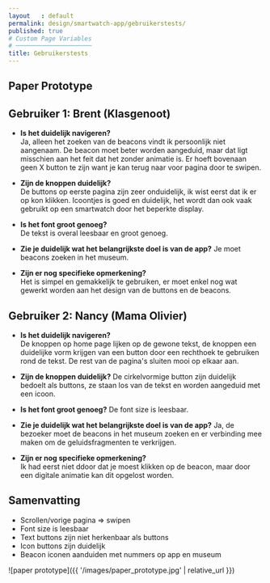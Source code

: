 ```yaml
---
layout   : default
permalink: design/smartwatch-app/gebruikerstests/
published: true
# Custom Page Variables
# ─────────────────────
title: Gebruikerstests
---
```


Paper Prototype
---------------

## Gebruiker 1: Brent (Klasgenoot)
- **Is het duidelijk navigeren?**  
Ja, alleen het zoeken van de beacons vindt ik persoonlijk niet aangenaam. De beacon moet beter worden aangeduid, maar dat ligt misschien aan het feit dat het zonder animatie is. Er hoeft bovenaan geen X button te zijn want je kan terug naar voor pagina door te swipen.

- **Zijn de knoppen duidelijk?**  
De buttons op eerste pagina zijn zeer onduidelijk, ik wist eerst dat ik er op kon klikken. Icoontjes is goed en duidelijk, het wordt dan ook vaak gebruikt op een smartwatch door het beperkte display. 

- **Is het font groot genoeg?**  
De tekst is overal leesbaar en groot genoeg.

- **Zie je duidelijk wat het belangrijkste doel is van de app?**
Je moet beacons zoeken in het museum.

- **Zijn er nog specifieke opmerkening?**  
Het is simpel en gemakkelijk te gebruiken, er moet enkel nog wat gewerkt worden aan het design van de buttons en de beacons.

## Gebruiker 2: Nancy (Mama Olivier)
- **Is het duidelijk navigeren?**  
De knoppen op home page lijken op de gewone tekst, de knoppen een duidelijke vorm krijgen van een button door een rechthoek te gebruiken rond de tekst. De rest van de pagina's sluiten mooi op elkaar aan.

- **Zijn de knoppen duidelijk?**
De cirkelvormige button zijn duidelijk bedoelt als buttons, ze staan los van de tekst en worden aangeduid met een icoon.

- **Is het font groot genoeg?**
De font size is leesbaar.  

- **Zie je duidelijk wat het belangrijkste doel is van de app?**
Ja, de bezoeker moet de beacons in het museum zoeken en er verbinding mee maken om de geluidsfragmenten te verkrijgen.

- **Zijn er nog specifieke opmerkening?**  
Ik had eerst niet ddoor dat je moest klikken op de beacon, maar door een digitale animatie kan dit opgelost worden.


## Samenvatting
- Scrollen/vorige pagina => swipen
- Font size is leesbaar
- Text buttons zijn niet herkenbaar als buttons
- Icon buttons zijn duidelijk
- Beacon iconen aanduiden met nummers op app en museum

![paper prototype]({{ '/images/paper_prototype.jpg' | relative_url }})